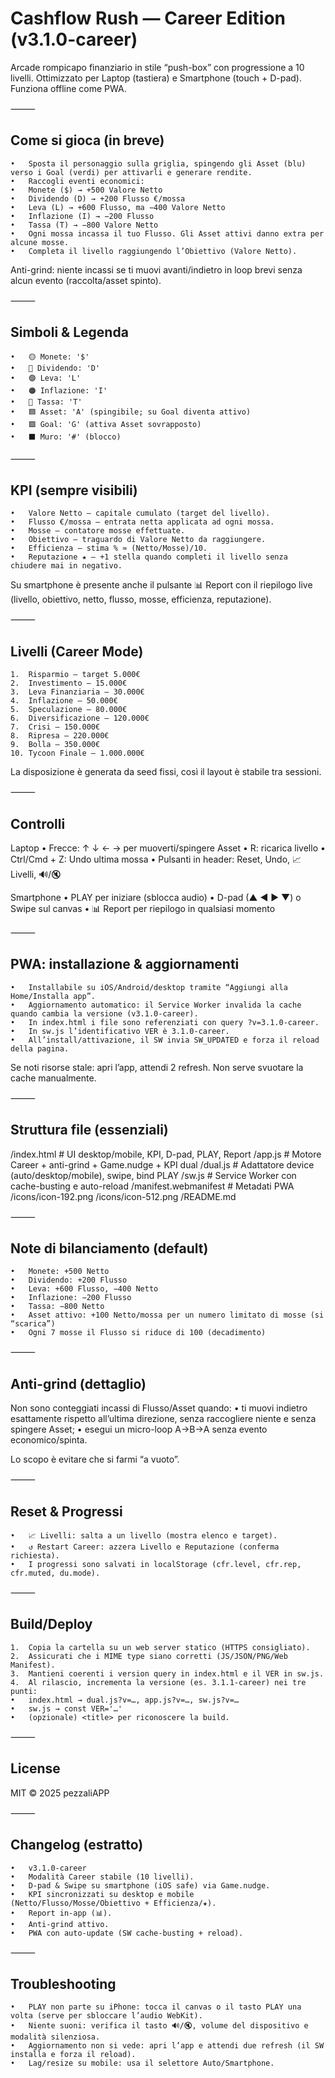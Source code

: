 # Cashflow Rush — Career Edition (v3.1.0-career)

Arcade rompicapo finanziario in stile “push-box” con progressione a 10 livelli.
Ottimizzato per Laptop (tastiera) e Smartphone (touch + D-pad). Funziona offline come PWA.

⸻

## Come si gioca (in breve)
	•	Sposta il personaggio sulla griglia, spingendo gli Asset (blu) verso i Goal (verdi) per attivarli e generare rendite.
	•	Raccogli eventi economici:
	•	Monete ($) → +500 Valore Netto
	•	Dividendo (D) → +200 Flusso €/mossa
	•	Leva (L) → +600 Flusso, ma −400 Valore Netto
	•	Inflazione (I) → −200 Flusso
	•	Tassa (T) → −800 Valore Netto
	•	Ogni mossa incassa il tuo Flusso. Gli Asset attivi danno extra per alcune mosse.
	•	Completa il livello raggiungendo l’Obiettivo (Valore Netto).

Anti-grind: niente incassi se ti muovi avanti/indietro in loop brevi senza alcun evento (raccolta/asset spinto).

⸻

## Simboli & Legenda
	•	🟡 Monete: '$'
	•	🔵 Dividendo: 'D'
	•	🟣 Leva: 'L'
	•	🟠 Inflazione: 'I'
	•	🔴 Tassa: 'T'
	•	🟦 Asset: 'A' (spingibile; su Goal diventa attivo)
	•	🟩 Goal: 'G' (attiva Asset sovrapposto)
	•	⬛ Muro: '#' (blocco)

⸻

## KPI (sempre visibili)
	•	Valore Netto — capitale cumulato (target del livello).
	•	Flusso €/mossa — entrata netta applicata ad ogni mossa.
	•	Mosse — contatore mosse effettuate.
	•	Obiettivo — traguardo di Valore Netto da raggiungere.
	•	Efficienza — stima % ≈ (Netto/Mosse)/10.
	•	Reputazione ★ — +1 stella quando completi il livello senza chiudere mai in negativo.

Su smartphone è presente anche il pulsante 📊 Report con il riepilogo live (livello, obiettivo, netto, flusso, mosse, efficienza, reputazione).

⸻

## Livelli (Career Mode)
	1.	Risparmio — target 5.000€
	2.	Investimento — 15.000€
	3.	Leva Finanziaria — 30.000€
	4.	Inflazione — 50.000€
	5.	Speculazione — 80.000€
	6.	Diversificazione — 120.000€
	7.	Crisi — 150.000€
	8.	Ripresa — 220.000€
	9.	Bolla — 350.000€
	10.	Tycoon Finale — 1.000.000€

La disposizione è generata da seed fissi, così il layout è stabile tra sessioni.

⸻

## Controlli

Laptop
	•	Frecce: ↑ ↓ ← → per muoverti/spingere Asset
	•	R: ricarica livello
	•	Ctrl/Cmd + Z: Undo ultima mossa
	•	Pulsanti in header: Reset, Undo, 📈 Livelli, 🔊/🔇

Smartphone
	•	PLAY per iniziare (sblocca audio)
	•	D-pad (▲ ◀ ▶ ▼) o Swipe sul canvas
	•	📊 Report per riepilogo in qualsiasi momento

⸻

## PWA: installazione & aggiornamenti
	•	Installabile su iOS/Android/desktop tramite “Aggiungi alla Home/Installa app”.
	•	Aggiornamento automatico: il Service Worker invalida la cache quando cambia la versione (v3.1.0-career).
	•	In index.html i file sono referenziati con query ?v=3.1.0-career.
	•	In sw.js l’identificativo VER è 3.1.0-career.
	•	All’install/attivazione, il SW invia SW_UPDATED e forza il reload della pagina.

Se noti risorse stale: apri l’app, attendi 2 refresh. Non serve svuotare la cache manualmente.

⸻

## Struttura file (essenziali)

/index.html            # UI desktop/mobile, KPI, D-pad, PLAY, Report
/app.js                # Motore Career + anti-grind + Game.nudge + KPI dual
/dual.js               # Adattatore device (auto/desktop/mobile), swipe, bind PLAY
/sw.js                 # Service Worker con cache-busting e auto-reload
/manifest.webmanifest  # Metadati PWA
/icons/icon-192.png
/icons/icon-512.png
/README.md


⸻

## Note di bilanciamento (default)
	•	Monete: +500 Netto
	•	Dividendo: +200 Flusso
	•	Leva: +600 Flusso, −400 Netto
	•	Inflazione: −200 Flusso
	•	Tassa: −800 Netto
	•	Asset attivo: +100 Netto/mossa per un numero limitato di mosse (si “scarica”)
	•	Ogni 7 mosse il Flusso si riduce di 100 (decadimento)

⸻

## Anti-grind (dettaglio)

Non sono conteggiati incassi di Flusso/Asset quando:
	•	ti muovi indietro esattamente rispetto all’ultima direzione, senza raccogliere niente e senza spingere Asset;
	•	esegui un micro-loop A→B→A senza evento economico/spinta.

Lo scopo è evitare che si farmi “a vuoto”.

⸻

## Reset & Progressi
	•	📈 Livelli: salta a un livello (mostra elenco e target).
	•	↺ Restart Career: azzera Livello e Reputazione (conferma richiesta).
	•	I progressi sono salvati in localStorage (cfr.level, cfr.rep, cfr.muted, du.mode).

⸻

## Build/Deploy
	1.	Copia la cartella su un web server statico (HTTPS consigliato).
	2.	Assicurati che i MIME type siano corretti (JS/JSON/PNG/Web Manifest).
	3.	Mantieni coerenti i version query in index.html e il VER in sw.js.
	4.	Al rilascio, incrementa la versione (es. 3.1.1-career) nei tre punti:
	•	index.html → dual.js?v=…, app.js?v=…, sw.js?v=…
	•	sw.js → const VER='…'
	•	(opzionale) <title> per riconoscere la build.

⸻

## License

MIT © 2025 pezzaliAPP

⸻

## Changelog (estratto)
	•	v3.1.0-career
	•	Modalità Career stabile (10 livelli).
	•	D-pad & Swipe su smartphone (iOS safe) via Game.nudge.
	•	KPI sincronizzati su desktop e mobile (Netto/Flusso/Mosse/Obiettivo + Efficienza/★).
	•	Report in-app (📊).
	•	Anti-grind attivo.
	•	PWA con auto-update (SW cache-busting + reload).

⸻

## Troubleshooting
	•	PLAY non parte su iPhone: tocca il canvas o il tasto PLAY una volta (serve per sbloccare l’audio WebKit).
	•	Niente suoni: verifica il tasto 🔊/🔇, volume del dispositivo e modalità silenziosa.
	•	Aggiornamento non si vede: apri l’app e attendi due refresh (il SW installa e forza il reload).
	•	Lag/resize su mobile: usa il selettore Auto/Smartphone.
